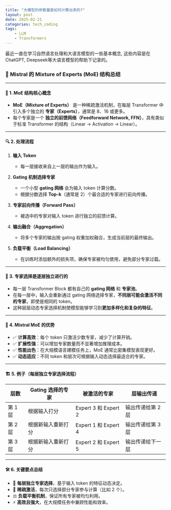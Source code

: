 ```yaml
---
title: "大模型的参数量是如何计算出来的?"
layout: post
date: 2025-02-21
categories: tech_coding
tags:
    - LLM
    - Transformers
---
```



最近一直在学习自然语言处理和大语言模型的一些基本概念, 这些内容是在ChatGPT, Deepseek等大语言模型的帮助下记录的。

### 📜 **Mistral 的 Mixture of Experts (MoE) 结构总结**

---

#### 🔧 **1. MoE 结构核心概念**

- **MoE（Mixture of Experts）** 是一种稀疏激活机制，在每层 Transformer 中引入多个独立的 **专家（Experts）**，通常是 8、16 或更多。  
- 每个专家是一个 **独立的前馈网络（Feedforward Network, FFN）**，具有类似于标准 Transformer 的结构（Linear → Activation → Linear）。  

---

#### 🔍 **2. 处理流程**

1. **输入 Token**  
   - 每一层接收来自上一层的输出作为输入。  

2. **Gating 机制选择专家**  
   - 一个小型 **gating 网络** 会为输入 token 计算分数。  
   - 根据分数选择 **Top-k**（通常是 2）个最合适的专家进行前向传播。  

3. **专家前向传播（Forward Pass）**  
   - 被选中的专家对输入 token 进行独立的前馈计算。  

4. **输出融合（Aggregation）**  
   - 将多个专家的输出按 gating 权重加权融合，生成当前层的最终输出。  

5. **负载平衡（Load Balancing）**  
   - 在训练时添加额外的损失项，确保专家被均匀使用，避免部分专家过载。  

---

#### 🔄 **3. 专家选择是逐层独立进行的**

- 每一层 Transformer Block 都有自己的 **gating 网络** 和 **专家池**。  
- 在每一层中，输入会重新通过 gating 网络选择专家，**不同层可能会激活不同的专家**，即使是相同的 token。  
- 这种层层动态专家选择机制使模型能够学习到**更加多样化和复杂的特征**。  

---

#### 🚀 **4. Mistral MoE 的优势**

- ✅ **计算高效**：每个 token 只激活少数专家，减少了计算开销。  
- ✅ **扩展性强**：可以增加专家数量而不显著增加推理成本。  
- ✅ **性能出色**：在大规模语言建模任务上，MoE 通常比密集模型表现更好。  
- ✅ **动态适应**：不同 token 和层次可根据输入动态选择最适合的专家。  

---

#### 🏗️ **5. 例子（每层独立专家选择流程）**

| 层数 | Gating 选择的专家 | 被激活的专家 | 层输出传递 |
|-----|----------------|-----------|-------------|
| 第 1 层 | 根据输入打分 | Expert 3 和 Expert 2 | 输出传递给第 2 层 |
| 第 2 层 | 根据新输入重新打分 | Expert 1 和 Expert 4 | 输出传递给第 3 层 |
| 第 3 层 | 根据新输入重新打分 | Expert 2 和 Expert 5 | 输出传递给下一层 |

---

#### 🛠️ **6. 关键要点总结**

- 🔄 **每层独立专家选择**，基于输入 token 的特征动态决定。  
- 🎯 **稀疏激活**，每次只选择部分专家参与计算（比如 2 个）。  
- ⚖️ **负载平衡机制**，保证所有专家被均匀利用。  
- ⚡ **高效且强大**，在大规模任务中兼顾性能和效率。  

